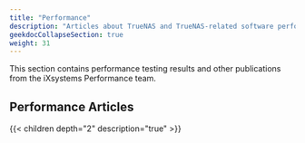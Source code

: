 ```yaml
---
title: "Performance"
description: "Articles about TrueNAS and TrueNAS-related software performance on TrueNAS systems."
geekdocCollapseSection: true
weight: 31
---
```


This section contains performance testing results and other publications from the iXsystems Performance team.

## Performance Articles

{{< children depth="2" description="true" >}}
